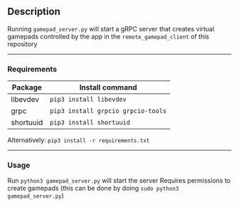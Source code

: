 ## Description
Running `gamepad_server.py` will start a gRPC server that creates virtual gamepads controlled by the app in the `remote_gamepad_client` of this repository 

--------------

### Requirements

| Package   | Install command                  		|
|------------------|--------------------------------------------|
| libevdev  	| `pip3 install libevdev`           	|
| grpc      		| `pip3 install grpcio grpcio-tools` |
| shortuuid 	| `pip3 install shortuuid`           	|

Alternatively: `pip3 install -r requirements.txt`

-----------------

### Usage
Run `python3 gamepad_server.py` will start the server
Requires permissions to create gamepads (this can be done by doing `sudo python3 gamepad_server.py`)

